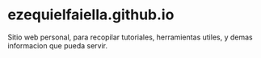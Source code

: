 # ezequielfaiella.github.io
Sitio web personal, para recopilar tutoriales, herramientas utiles, y demas informacion que pueda servir.
